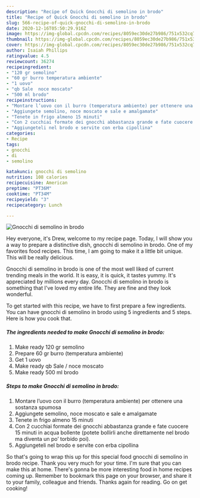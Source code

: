 ```yaml
---
description: "Recipe of Quick Gnocchi di semolino in brodo"
title: "Recipe of Quick Gnocchi di semolino in brodo"
slug: 566-recipe-of-quick-gnocchi-di-semolino-in-brodo
date: 2020-12-16T05:50:29.916Z
image: https://img-global.cpcdn.com/recipes/8059ec30de27b986/751x532cq70/gnocchi-di-semolino-in-brodo-recipe-main-photo.jpg
thumbnail: https://img-global.cpcdn.com/recipes/8059ec30de27b986/751x532cq70/gnocchi-di-semolino-in-brodo-recipe-main-photo.jpg
cover: https://img-global.cpcdn.com/recipes/8059ec30de27b986/751x532cq70/gnocchi-di-semolino-in-brodo-recipe-main-photo.jpg
author: Isaiah Phillips
ratingvalue: 4.5
reviewcount: 36274
recipeingredient:
- "120 gr semolino"
- "60 gr burro temperatura ambiente"
- "1 uovo"
- "qb Sale  noce moscato"
- "500 ml brodo"
recipeinstructions:
- "Montare l’uovo con il burro (temperatura ambiente) per ottenere una sostanza spumosa"
- "Aggiungete semolino, noce moscato e sale e amalgamate"
- "Tenete in frigo almeno 15 minuti"
- "Con 2 cucchiai formate dei gnocchi abbastanza grande e fate cuocere 15 minuti in acqua bollente (potete bollirli anche direttamente nel brodo ma diventa un po’ torbido poi)."
- "Aggiungeteli nel brodo e servite con erba cipollina"
categories:
- Recipe
tags:
- gnocchi
- di
- semolino

katakunci: gnocchi di semolino 
nutrition: 108 calories
recipecuisine: American
preptime: "PT36M"
cooktime: "PT34M"
recipeyield: "3"
recipecategory: Lunch

---
```



![Gnocchi di semolino in brodo](https://img-global.cpcdn.com/recipes/8059ec30de27b986/751x532cq70/gnocchi-di-semolino-in-brodo-recipe-main-photo.jpg)

Hey everyone, it's Drew, welcome to my recipe page. Today, I will show you a way to prepare a distinctive dish, gnocchi di semolino in brodo. One of my favorites food recipes. This time, I am going to make it a little bit unique. This will be really delicious.



Gnocchi di semolino in brodo is one of the most well liked of current trending meals in the world. It is easy, it is quick, it tastes yummy. It's appreciated by millions every day. Gnocchi di semolino in brodo is something that I've loved my entire life. They are fine and they look wonderful.


To get started with this recipe, we have to first prepare a few ingredients. You can have gnocchi di semolino in brodo using 5 ingredients and 5 steps. Here is how you cook that.

<!--inarticleads1-->

##### The ingredients needed to make Gnocchi di semolino in brodo:

1. Make ready 120 gr semolino
1. Prepare 60 gr burro (temperatura ambiente)
1. Get 1 uovo
1. Make ready qb Sale / noce moscato
1. Make ready 500 ml brodo




<!--inarticleads2-->

##### Steps to make Gnocchi di semolino in brodo:

1. Montare l’uovo con il burro (temperatura ambiente) per ottenere una sostanza spumosa
1. Aggiungete semolino, noce moscato e sale e amalgamate
1. Tenete in frigo almeno 15 minuti
1. Con 2 cucchiai formate dei gnocchi abbastanza grande e fate cuocere 15 minuti in acqua bollente (potete bollirli anche direttamente nel brodo ma diventa un po’ torbido poi).
1. Aggiungeteli nel brodo e servite con erba cipollina




So that's going to wrap this up for this special food gnocchi di semolino in brodo recipe. Thank you very much for your time. I'm sure that you can make this at home. There's gonna be more interesting food in home recipes coming up. Remember to bookmark this page on your browser, and share it to your family, colleague and friends. Thanks again for reading. Go on get cooking!
